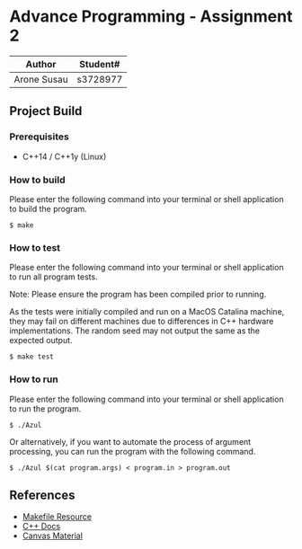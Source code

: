 # Advance Programming - Assignment 2

| Author | Student# | 
|---------------------|----------|
| Arone Susau         | s3728977 |

## Project Build

### Prerequisites
- C++14 / C++1y (Linux)

### How to build

Please enter the following command into your terminal or shell application to build the program.
```
$ make
```

### How to test

Please enter the following command into your terminal or shell application to run all program tests.

Note: Please ensure the program has been compiled prior to running.

As the tests were initially compiled and run on a MacOS Catalina machine, they may fail on different machines due to differences in C++ hardware implementations. The random seed may not output the same as the expected output.

```
$ make test
```

### How to run

Please enter the following command into your terminal or shell application to run the program.
```
$ ./Azul
```
Or alternatively, if you want to automate the process of argument processing, you can run the program with the following command.
```
$ ./Azul $(cat program.args) < program.in > program.out
```

## References

- [Makefile Resource](https://www.gnu.org/software/make/manual/html_node/Functions.html)
- [C++ Docs](https://devdocs.io/cpp/)
- [Canvas Material](https://rmit.instructure.com/)
